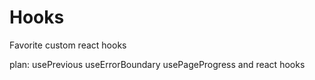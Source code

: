 # Hooks

Favorite custom react hooks

plan:
usePrevious
useErrorBoundary
usePageProgress
and react hooks
